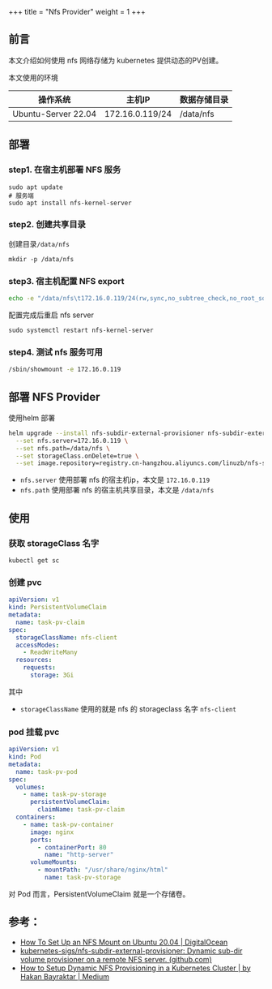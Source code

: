 +++
title = "Nfs Provider"
weight = 1
+++



## 前言

本文介绍如何使用 nfs 网络存储为 kubernetes 提供动态的PV创建。

本文使用的环境

| 操作系统 | 主机IP | 数据存储目录 |
| ---- | ---- | ---- |
| Ubuntu-Server 22.04 | 172.16.0.119/24 | /data/nfs |

## 部署

### step1. 在宿主机部署 NFS 服务

```shell
sudo apt update
# 服务端
sudo apt install nfs-kernel-server
```

### step2. 创建共享目录

创建目录`/data/nfs`
```shell
mkdir -p /data/nfs
```

### step3. 宿主机配置 NFS export

```bash
echo -e "/data/nfs\t172.16.0.119/24(rw,sync,no_subtree_check,no_root_squash)" | sudo tee -a /etc/exports
```

配置完成后重启 nfs server
```shell
sudo systemctl restart nfs-kernel-server
```
### step4. 测试 nfs 服务可用

```bash
/sbin/showmount -e 172.16.0.119
```


## 部署 NFS Provider

使用helm 部署

```bash
helm upgrade --install nfs-subdir-external-provisioner nfs-subdir-external-provisioner/nfs-subdir-external-provisioner \
  --set nfs.server=172.16.0.119 \
  --set nfs.path=/data/nfs \
  --set storageClass.onDelete=true \
  --set image.repository=registry.cn-hangzhou.aliyuncs.com/linuzb/nfs-subdir-external-provisioner
```

- `nfs.server` 使用部署 nfs 的宿主机ip，本文是 `172.16.0.119`
- `nfs.path` 使用部署 nfs 的宿主机共享目录，本文是 `/data/nfs`

## 使用

### 获取 storageClass 名字

```shell
kubectl get sc
```

### 创建 pvc

```yaml
apiVersion: v1
kind: PersistentVolumeClaim
metadata:
  name: task-pv-claim
spec:
  storageClassName: nfs-client
  accessModes:
    - ReadWriteMany
  resources:
    requests:
      storage: 3Gi
```
其中 
- `storageClassName` 使用的就是 nfs 的 storageclass 名字 `nfs-client`

### pod 挂载 pvc

```yaml
apiVersion: v1
kind: Pod
metadata:
  name: task-pv-pod
spec:
  volumes:
    - name: task-pv-storage
      persistentVolumeClaim:
        claimName: task-pv-claim
  containers:
    - name: task-pv-container
      image: nginx
      ports:
        - containerPort: 80
          name: "http-server"
      volumeMounts:
        - mountPath: "/usr/share/nginx/html"
          name: task-pv-storage

```

 对 Pod 而言，PersistentVolumeClaim 就是一个存储卷。

## 参考：

- [How To Set Up an NFS Mount on Ubuntu 20.04 | DigitalOcean](https://www.digitalocean.com/community/tutorials/how-to-set-up-an-nfs-mount-on-ubuntu-20-04#step-2-creating-the-share-directories-on-the-host)
- [kubernetes-sigs/nfs-subdir-external-provisioner: Dynamic sub-dir volume provisioner on a remote NFS server. (github.com)](https://github.com/kubernetes-sigs/nfs-subdir-external-provisioner)
- [How to Setup Dynamic NFS Provisioning in a Kubernetes Cluster | by Hakan Bayraktar | Medium](https://hbayraktar.medium.com/how-to-setup-dynamic-nfs-provisioning-in-a-kubernetes-cluster-cbf433b7de29)

